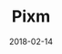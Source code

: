 ---
layout: site
title: "Pixm"
date: 2018-02-14
categories: [community]
version: 5.1.1
major: 5
minor: 1
patch: 1
slug: pixm
link: https://www.pixm.io/
permalink: /sites/:slug
---